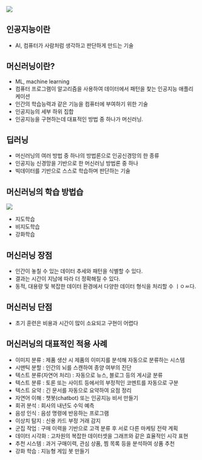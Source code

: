 ![](https://modulabs.co.kr/wp-content/uploads/2022/09/%EC%9D%B8%EA%B3%B5%EC%A7%80%EB%8A%A5_%EB%A8%B8%EC%8B%A0%EB%9F%AC%EB%8B%9D_%EB%94%A5%EB%9F%AC%EB%8B%9D-1024x632.png)

## 인공지능이란
- AI, 컴퓨터가 사람처럼 생각하고 판단하게 만드는 기술

## 머신러닝이란?
- ML, machine learning
- 컴퓨터 프로그램이 알고리즘을 사용하여 데이터에서 패턴을 찾는 인공지능 애플리케이션
- 인간의 학습능력과 같은 기능을 컴퓨터에 부여하기 위한 기술
- 인공지능의 세부 하위 집합
- 인공지능을 구현하는데 대표적인 방법 중 하나가 머신러닝.

## 딥러닝
- 머신러닝의 여러 방법 중 하나의 방법론으로 인공신경망의 한 종류
- 인공지능 신경망을 기반으로 한 머신러닝 방법론 중 하나
- 빅데이터를 기반으로 스스로 학습하며 판단하는 기술

## 머신러닝의 학습 방법습
![](https://modulabs.co.kr/wp-content/uploads/2022/09/%EB%A8%B8%EC%8B%A0%EB%9F%AC%EB%8B%9D%ED%95%99%EC%8A%B5%EB%B0%A9%EB%B2%95-825x1024.png)
- 지도학습
- 비지도학습
- 강화학습

## 머신러닝 장점
- 인간이 놓칠 수 있는 데이터 추세와 패턴을 식별할 수 있다.
- 결과는 시간이 지남에 따라 더 정확해질 수 있다.
- 동적, 대용량 및 복잡한 데이터 환경에서 다양한 데이터 형식을 처리할 수 ㅣㅇㅆ다.

## 머신러닝 단점
- 초기 훈련은 비용과 시간이 많이 소요되고 구현이 어렵다

## 머신러닝의 대표적인 적용 사례
- 이미지 분류 : 제품 생산 시 제품의 이미지를 분석해 자동으로 분류하는 시스템
- 시맨틱 분할 : 인간의 뇌를 스캔하여 종양 여부의 진단
- 텍스트 분류(자연어 처리) : 자동으로 뉴스, 블로그 등의 게시글 분류
- 텍스트 분류 : 토론 또는 사이트 등에서의 부정적인 코멘트를 자동으로 구분
- 텍스트 요약 : 긴 문서를 자동으로 요약하여 요점 정리
- 자연어 이해 : 챗봇(chatbot) 또는 인공지능 비서 만들기
- 회귀 분석 : 회사의 내년도 수익 예측
- 음성 인식 : 음성 명령에 반응하는 프로그램
- 이상치 탐지 : 신용 카드 부정 거래 감지
- 군집 작업 : 구매 이력을 기반으로 고객 분류 후 서로 다른 마케팅 전략 계획
- 데이터 시각화 : 고차원의 복잡한 데이터셋을 그래프와 같은 효율적인 시각 표현
- 추천 시스템 : 과거 구매이력, 관심 상품, 찜 목록 등을 분석하여 상품 추천
- 강화 학습 : 지능형 게임 봇 만들기